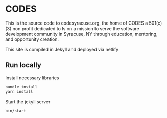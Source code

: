 # CODES


This is the source code to codesyracuse.org, the home of CODES a 501(c)(3) non profit dedicated to Is on a mission to serve the software development community in Syracuse, NY through education, mentoring, and opportunity creation.

This site is compiled in Jekyll and deployed via netlify


## Run locally

Install necessary libraries 

```sh
bundle install
yarn install
```

Start the jekyll server 

```sh
bin/start
```
